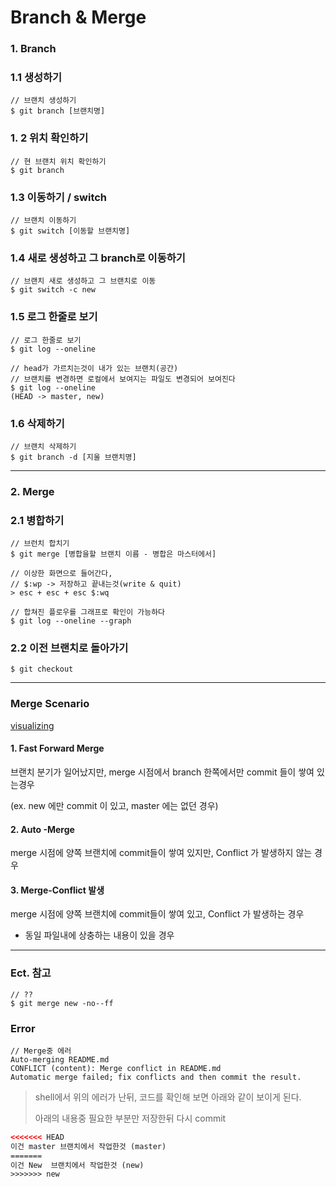 # Branch & Merge



### 1. Branch

### 1.1 생성하기

```shell
// 브랜치 생성하기
$ git branch [브랜치명]
```



### 1. 2 위치 확인하기

``` shell
// 현 브랜치 위치 확인하기
$ git branch
```



### 1.3 이동하기 / switch

```shell
// 브랜치 이동하기
$ git switch [이동할 브랜치명]
```



### 1.4 새로 생성하고 그 branch로 이동하기

```shell
// 브랜치 새로 생성하고 그 브랜치로 이동
$ git switch -c new
```



### 1.5 로그 한줄로 보기

```shell
// 로그 한줄로 보기
$ git log --oneline
```

```shell
// head가 가르치는것이 내가 있는 브랜치(공간)
// 브랜치를 변경하면 로컬에서 보여지는 파일도 변경되어 보여진다
$ git log --oneline
(HEAD -> master, new)
```



### 1.6 삭제하기

```shell
// 브랜치 삭제하기
$ git branch -d [지울 브랜치명]
```



---



### 2. Merge

### 2.1 병합하기

```shell
// 브런치 합치기
$ git merge [병합을할 브랜치 이름 - 병합은 마스터에서]

// 이상한 화면으로 들어간다, 
// $:wp -> 저장하고 끝내는것(write & quit)
> esc + esc + esc $:wq

// 합쳐진 플로우를 그래프로 확인이 가능하다
$ git log --oneline --graph
```



### 2.2 이전 브랜치로 돌아가기

```shell
$ git checkout
```



---



### Merge Scenario

[visualizing](https://git-school.github.io/visualizing-git/)

#### 1. Fast Forward Merge

브랜치 분기가 일어났지만, merge 시점에서 branch 한쪽에서만 commit 들이 쌓여 있는경우

(ex. new 에만 commit 이 있고, master 에는 없던 경우)



#### 2. Auto -Merge

merge 시점에 양쪽 브랜치에 commit들이 쌓여 있지만,  Conflict 가 발생하지 않는 경우



#### 3. Merge-Conflict 발생

merge 시점에 양쪽 브랜치에 commit들이 쌓여 있고, Conflict 가 발생하는 경우

- 동일 파일내에 상충하는 내용이 있을 경우



---



### Ect. 참고

```shell
// ??
$ git merge new -no--ff
```



### Error

```shell
// Merge중 에러
Auto-merging README.md
CONFLICT (content): Merge conflict in README.md
Automatic merge failed; fix conflicts and then commit the result.
```

> shell에서 위의 에러가 난뒤, 코드를 확인해 보면 아래와 같이 보이게 된다.
>
> 아래의 내용중 필요한 부분만 저장한뒤 다시 commit

```html
<<<<<<< HEAD
이건 master 브랜치에서 작업한것 (master)
=======
이건 New  브랜치에서 작업한것 (new)
>>>>>>> new
```